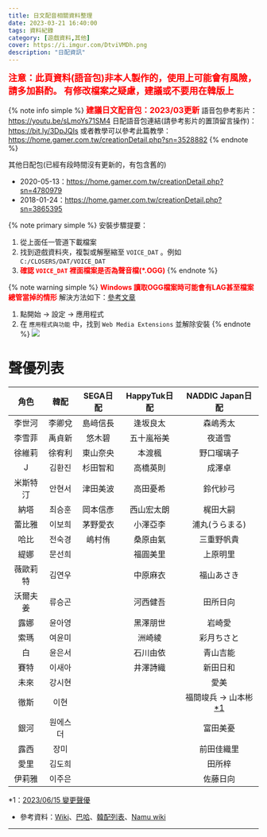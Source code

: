 ```yaml
---
title: 日文配音相關資料整理
date: 2023-03-21 16:40:00
tags: 資料紀錄
category: [遊戲資料,其他]
cover: https://i.imgur.com/DtviVMDh.png
description: "日配資訊"
---
```


**<font color=#FF0000 size=4>注意：此頁資料(語音包)非本人製作的，使用上可能會有風險，請多加斟酌。</font>**
**<font color=#FF0000 size=4>有修改檔案之疑慮，建議或不要用在韓版上</font>**

{% note info simple %}
**<font color=#FF0000 size=3>建議日文配音包：2023/03更新</font>**
語音包參考影片：https://youtu.be/sLmoYs71SM4
日配語音包連結(請參考影片的置頂留言操作)：https://bit.ly/3DpJQIs
或者教學可以參考此篇教學：https://home.gamer.com.tw/creationDetail.php?sn=3528882
{% endnote %}


其他日配包(已經有段時間沒有更新的，有包含舊的)
- 2020-05-13：https://home.gamer.com.tw/creationDetail.php?sn=4780979
- 2018-01-24：https://home.gamer.com.tw/creationDetail.php?sn=3865395

{% note primary simple %}
安裝步驟提要：
1. 從上面任一管道下載檔案
1. 找到遊戲資料夾，複製或解壓縮至 `VOICE_DAT` 。例如 `C:/CLOSERS/DAT/VOICE_DAT`
1. **<font color=red>確認 `VOICE_DAT` 裡面檔案是否為聲音檔(*.OGG)</font>**
{% endnote %}

{% note warning simple %}
**<font color=red>Windows 讀取OGG檔案時可能會有LAG甚至檔案總管當掉的情形</font>**
解決方法如下：[參考文章](https://superuser.com/questions/1699869/file-explorer-lag-crash-while-deleting-modify-ogg-files-within-nested-folders)
1. 點開始 -> 設定 -> 應用程式
1. 在 `應用程式與功能` 中，找到 `Web Media Extensions` 並解除安裝
{% endnote %}
![](https://i.imgur.com/EiJLp1r.png)

# 聲優列表
|角色|韓配|SEGA日配|HappyTuk日配|NADDIC Japan日配|
|:-:|:-:|:-:|:-:|:-:|
|李世河|李卿兌|島﨑信長|逢坂良太|森嶋秀太|
|李雪菲|禹貞新|悠木碧|五十嵐裕美|夜道雪|
|徐維莉|徐宥利|東山奈央|本渡楓|野口瑠璃子|
|J|김환진|杉田智和|高橋英則|成澤卓|
|米斯特汀|안현서|津田美波|高田憂希|鈴代紗弓|
|納塔|최승훈|岡本信彥|西山宏太朗|梶田大嗣|
|蕾比雅|이보희|茅野愛衣|小澤亞李|浦丸(うらまる)|
|哈比|전숙경|嶋村侑|桑原由氣|三重野帆貴|
|緹娜|문선희||福圓美里|上原明里|
|薇歐莉特|김연우||中原麻衣|福山あさき|
|沃爾夫姜|류승곤||河西健吾|田所日向|
|露娜|윤아영||黑澤朋世|岩崎愛|
|索瑪|여윤미||洲崎綾|彩月ちさと|
|白|윤은서||石川由依|青山吉能|
|賽特|이새아||井澤詩織|新田日和|
|未來|강시현|||愛美|
|徹斯|이현|||福間竣兵 → 山本彬 <a href="#*1">*1</a>|
|銀河|원에스더|||富田美憂|
|露西|장미|||前田佳織里|
|愛里|김도희|||田所梓|
|伊莉雅|이주은|||佐藤日向|

<span id="*1">*1</span>：[2023/06/15 變更聲優](https://closers.naddicjapan.com/naddic_news/20230615_02/)

- 參考資料：[Wiki](https://zh.m.wikipedia.org/zh-tw/CLOSERS)、[巴哈](https://home.gamer.com.tw/creationDetail.php?sn=4935914)、[韓配列表](https://closers.nexon.com/Community/CustomerCenter/View?n4ArticleSN=384&n4ArticleCategorySN=1)、[Namu wiki](https://namu.wiki/w/%ED%81%B4%EB%A1%9C%EC%A0%80%EC%8A%A4)


---